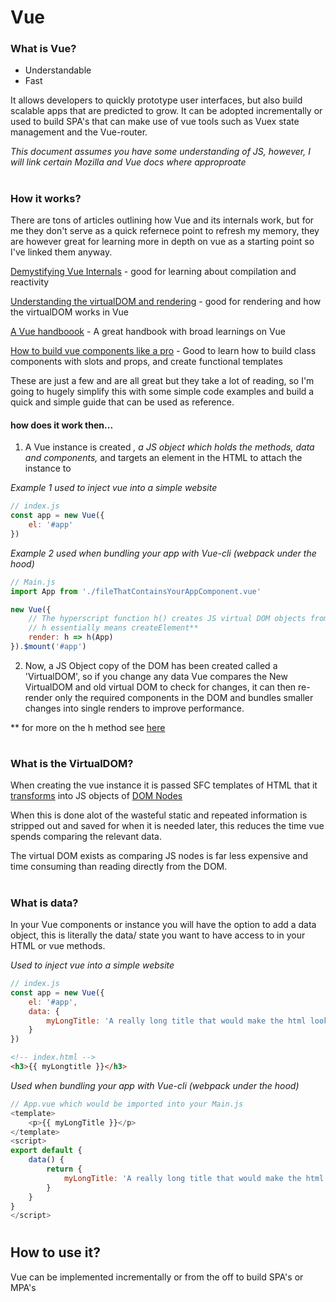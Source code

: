 #
# Vue

### What is Vue?

- Understandable
- Fast

It allows developers to quickly prototype user interfaces, but also build scalable apps that are predicted to grow. It can be adopted incrementally or used to build SPA's that can make use of vue tools such as Vuex state management and the Vue-router.

*This document assumes you have some understanding of JS, however, I will link certain Mozilla and Vue docs where approproate*

#

### How it works?

There are tons of articles outlining how Vue and its internals work, but for me they don't serve as a quick refernece point to refresh my memory, they are however great for learning more in depth on vue as a starting point so I've linked them anyway.

[Demystifying Vue Internals](https://medium.com/js-imaginea/the-vue-js-internals-7b76f76813e3) - good for learning about compilation and reactivity

[Understanding the virtualDOM and rendering](https://medium.com/@koheimikami/understanding-rendering-process-with-virtual-dom-in-vue-js-a6e602811782) - good for rendering and how the virtualDOM works in Vue

[A Vue handboook](https://medium.freecodecamp.org/the-vue-handbook-a-thorough-introduction-to-vue-js-1e86835d8446) - A great handbook with broad learnings on Vue

[How to build vue components like a pro](https://blog.bitsrc.io/how-to-build-vue-components-like-a-pro-fd89fd4d524d) - Good to learn how to build class components with slots and props, and create functional templates

These are just a few and are all great but they take a lot of reading, so I'm going to hugely simplify this with some simple code examples and build a quick and simple guide that can be used as reference.


#### how does it work then...

1. A Vue instance is created *, a JS object which holds the methods, data and components,* and targets an element in the HTML to attach the instance to

*Example 1 used to inject vue into a simple website*
```javascript
// index.js
const app = new Vue({
	el: '#app'
})
```

*Example 2 used when bundling your app with Vue-cli (webpack under the hood)*
```javascript
// Main.js
import App from './fileThatContainsYourAppComponent.vue'

new Vue({
	// The hyperscript function h() creates JS virtual DOM objects from SFC templates,
	// h essentially means createElement**
	render: h => h(App)
}).$mount('#app')
```

2. Now, a JS Object copy of the DOM has been created called a 'VirtualDOM', so if you change any data Vue compares the New VirtualDOM and old virtual DOM to check for changes, it can then re-render only the required components in the DOM and bundles smaller changes into single renders to improve performance.

** for more on the h method see [here](https://css-tricks.com/what-does-the-h-stand-for-in-vues-render-method/)

#
### What is the VirtualDOM?

When creating the vue instance it is passed SFC templates of HTML that it [transforms](https://vuejs.org/v2/guide/render-function.html#The-Virtual-DOM) into JS objects of [DOM Nodes](https://developer.mozilla.org/en-US/docs/Web/API/Node)

When this is done alot of the wasteful static and repeated information is stripped out and saved for when it is needed later, this reduces the time vue spends comparing the relevant data.

The virtual DOM exists as comparing JS nodes is far less expensive and time consuming than reading directly from the DOM.

#
### What is data?

In your Vue components or instance you will have the option to add a data object, this is literally the data/ state you want to have access to in your HTML or vue methods.

*Used to inject vue into a simple website*
```javascript
// index.js
const app = new Vue({
	el: '#app',
	data: {
		myLongTitle: 'A really long title that would make the html look a bit annoying to read, also this is a terrible example'
	}
})
```
```html
<!-- index.html -->
<h3>{{ myLongtitle }}</h3>
```

*Used when bundling your app with Vue-cli (webpack under the hood)*
```javascript
// App.vue which would be imported into your Main.js
<template>
	<p>{{ myLongTitle }}</p>
</template>
<script>
export default {
	data() {
		return {
			myLongTitle: 'A really long title that would make the html look a bit annoying to read, also this is a terrible example'
		}
	}
}
</script>

```

#

## How to use it?

Vue can be implemented incrementally or from the off to build SPA's or  MPA's

